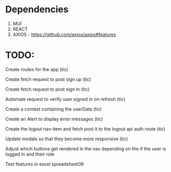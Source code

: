 # Dependencies

1. MUI
2. REACT
3. AXIOS - https://github.com/axios/axios#features

# TODO:

Create routes for the app (tic)

Create fetch request to post sign up (tic)

Create fetch request to post sign in (tic)

Automate request to verify user signed in on refresh (tic)

Create a context containing the userData (tic)

Create an Alert to display error messages (tic)

Create the logout nav-item and fetch post it to the logout api auth route (tic)

Update modals so that they become more responsive (tic)

Adjust which buttons get rendered in the nav depending on the if the user is logged in and their role

Test features in excel spreadsheet09
